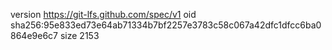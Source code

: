 version https://git-lfs.github.com/spec/v1
oid sha256:95e833ed73e64ab71334b7bf2257e3783c58c067a42dfc1dfcc6ba0864e9e6c7
size 2153
